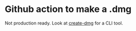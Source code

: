 # Github action to make a .dmg

Not production ready. Look at
[create-dmg](https://github.com/sindresorhus/create-dmg/tree/main) for a CLI
tool.
